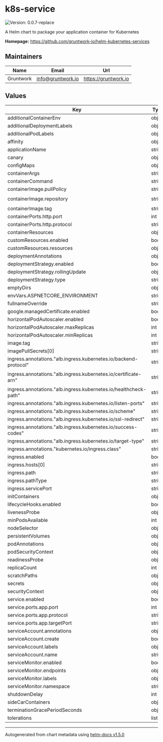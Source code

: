 # k8s-service

![Version: 0.0.7-replace](https://img.shields.io/badge/Version-0.0.7--replace-informational?style=flat-square)

A Helm chart to package your application container for Kubernetes

**Homepage:** <https://github.com/gruntwork-io/helm-kubernetes-services>

## Maintainers

| Name | Email | Url |
| ---- | ------ | --- |
| Gruntwork | info@gruntwork.io | https://gruntwork.io |

## Values

| Key | Type | Default | Description |
|-----|------|---------|-------------|
| additionalContainerEnv | object | `{}` |  |
| additionalDeploymentLabels | object | `{}` |  |
| additionalPodLabels | object | `{}` |  |
| affinity | object | `{}` |  |
| applicationName | string | `"template-micsrodervice"` |  |
| canary | object | `{}` |  |
| configMaps | object | `{}` |  |
| containerArgs | string | `nil` |  |
| containerCommand | string | `nil` |  |
| containerImage.pullPolicy | string | `"Always"` |  |
| containerImage.repository | string | `"spaceinternational/space-service-identity"` |  |
| containerImage.tag | string | `"71"` |  |
| containerPorts.http.port | int | `80` |  |
| containerPorts.http.protocol | string | `"TCP"` |  |
| containerResources | object | `{}` |  |
| customResources.enabled | bool | `false` |  |
| customResources.resources | object | `{}` |  |
| deploymentAnnotations | object | `{}` |  |
| deploymentStrategy.enabled | bool | `false` |  |
| deploymentStrategy.rollingUpdate | object | `{}` |  |
| deploymentStrategy.type | string | `"RollingUpdate"` |  |
| emptyDirs | object | `{}` |  |
| envVars.ASPNETCORE_ENVIRONMENT | string | `"Development"` |  |
| fullnameOverride | string | `""` |  |
| google.managedCertificate.enabled | bool | `false` |  |
| horizontalPodAutoscaler.enabled | bool | `false` |  |
| horizontalPodAutoscaler.maxReplicas | int | `10` |  |
| horizontalPodAutoscaler.minReplicas | int | `1` |  |
| image.tag | string | `"master"` |  |
| imagePullSecrets[0] | string | `"docker-cfg"` |  |
| ingress.annotations."alb.ingress.kubernetes.io/backend-protocol" | string | `"HTTP"` |  |
| ingress.annotations."alb.ingress.kubernetes.io/certificate-arn" | string | `"arn:aws:acm:eu-central-1:726803930057:certificate/84669dad-2bb9-482a-b2d4-4846d4989844"` |  |
| ingress.annotations."alb.ingress.kubernetes.io/healthcheck-path" | string | `"/swagger"` |  |
| ingress.annotations."alb.ingress.kubernetes.io/listen-ports" | string | `"[{\"HTTP\": 80}, {\"HTTPS\":443}]"` |  |
| ingress.annotations."alb.ingress.kubernetes.io/scheme" | string | `"internet-facing"` |  |
| ingress.annotations."alb.ingress.kubernetes.io/ssl-redirect" | string | `"443"` |  |
| ingress.annotations."alb.ingress.kubernetes.io/success-codes" | string | `"301"` |  |
| ingress.annotations."alb.ingress.kubernetes.io/target-type" | string | `"ip"` |  |
| ingress.annotations."kubernetes.io/ingress.class" | string | `"alb"` |  |
| ingress.enabled | bool | `true` |  |
| ingress.hosts[0] | string | `"identity.dev.ge.spaceneobank.com"` |  |
| ingress.path | string | `"/"` |  |
| ingress.pathType | string | `"Prefix"` |  |
| ingress.servicePort | string | `"app"` |  |
| initContainers | object | `{}` |  |
| lifecycleHooks.enabled | bool | `false` |  |
| livenessProbe | object | `{}` |  |
| minPodsAvailable | int | `0` |  |
| nodeSelector | object | `{}` |  |
| persistentVolumes | object | `{}` |  |
| podAnnotations | object | `{}` |  |
| podSecurityContext | object | `{}` |  |
| readinessProbe | object | `{}` |  |
| replicaCount | int | `1` |  |
| scratchPaths | object | `{}` |  |
| secrets | object | `{}` |  |
| securityContext | object | `{}` |  |
| service.enabled | bool | `true` |  |
| service.ports.app.port | int | `80` |  |
| service.ports.app.protocol | string | `"TCP"` |  |
| service.ports.app.targetPort | string | `"http"` |  |
| serviceAccount.annotations | object | `{}` |  |
| serviceAccount.create | bool | `false` |  |
| serviceAccount.labels | object | `{}` |  |
| serviceAccount.name | string | `""` |  |
| serviceMonitor.enabled | bool | `false` |  |
| serviceMonitor.endpoints | object | `{}` |  |
| serviceMonitor.labels | object | `{}` |  |
| serviceMonitor.namespace | string | `"monitoring"` |  |
| shutdownDelay | int | `5` |  |
| sideCarContainers | object | `{}` |  |
| terminationGracePeriodSeconds | object | `{}` |  |
| tolerations | list | `[]` |  |

----------------------------------------------
Autogenerated from chart metadata using [helm-docs v1.5.0](https://github.com/norwoodj/helm-docs/releases/v1.5.0)
